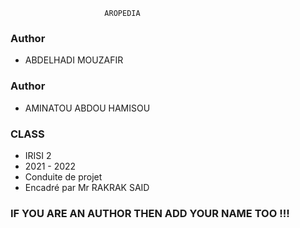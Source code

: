                          AROPEDIA


### Author 
* ABDELHADI MOUZAFIR

### Author 
* AMINATOU ABDOU HAMISOU
### CLASS
* IRISI 2 
* 2021 - 2022
* Conduite de projet 
* Encadré par Mr RAKRAK SAID 
### IF YOU ARE AN AUTHOR THEN ADD YOUR NAME TOO !!! 